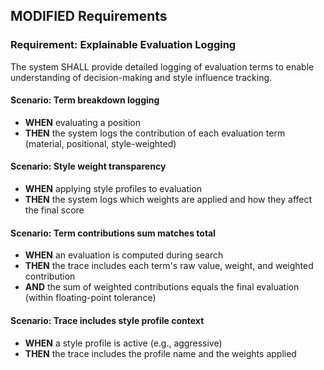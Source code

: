 ## MODIFIED Requirements
### Requirement: Explainable Evaluation Logging
The system SHALL provide detailed logging of evaluation terms to enable understanding of decision-making and style influence tracking.

#### Scenario: Term breakdown logging
- **WHEN** evaluating a position
- **THEN** the system logs the contribution of each evaluation term (material, positional, style-weighted)

#### Scenario: Style weight transparency
- **WHEN** applying style profiles to evaluation
- **THEN** the system logs which weights are applied and how they affect the final score

#### Scenario: Term contributions sum matches total
- **WHEN** an evaluation is computed during search
- **THEN** the trace includes each term's raw value, weight, and weighted contribution
- **AND** the sum of weighted contributions equals the final evaluation (within floating-point tolerance)

#### Scenario: Trace includes style profile context
- **WHEN** a style profile is active (e.g., aggressive)
- **THEN** the trace includes the profile name and the weights applied
